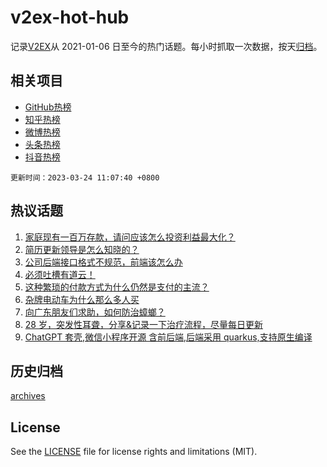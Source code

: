 # v2ex-hot-hub

 记录[V2EX](https://www.v2ex.com/)从 2021-01-06 日至今的热门话题。每小时抓取一次数据，按天[归档](archives)。
 
 ## 相关项目

- [GitHub热榜](https://github.com/lonnyzhang423/github-hot-hub)
- [知乎热榜](https://github.com/lonnyzhang423/zhihu-hot-hub)
- [微博热榜](https://github.com/lonnyzhang423/weibo-hot-hub)
- [头条热榜](https://github.com/lonnyzhang423/toutiao-hot-hub)
- [抖音热榜](https://github.com/lonnyzhang423/douyin-hot-hub)


 `更新时间：2023-03-24 11:07:40 +0800`

## 热议话题

1. [家庭现有一百万存款，请问应该怎么投资利益最大化？](https://www.v2ex.com/t/926512)
1. [简历更新领导是怎么知晓的？](https://www.v2ex.com/t/926566)
1. [公司后端接口格式不规范，前端该怎么办](https://www.v2ex.com/t/926469)
1. [必须吐槽有道云！](https://www.v2ex.com/t/926518)
1. [这种繁琐的付款方式为什么仍然是支付的主流？](https://www.v2ex.com/t/926718)
1. [杂牌电动车为什么那么多人买](https://www.v2ex.com/t/926571)
1. [向广东朋友们求助，如何防治蟑螂？](https://www.v2ex.com/t/926686)
1. [28 岁，突发性耳聋，分享&记录一下治疗流程，尽量每日更新](https://www.v2ex.com/t/926650)
1. [ChatGPT 套壳,微信小程序开源 含前后端,后端采用 quarkus,支持原生编译](https://www.v2ex.com/t/926542)

## 历史归档

[archives](archives)

## License

See the [LICENSE](LICENSE) file for license rights and limitations (MIT).

